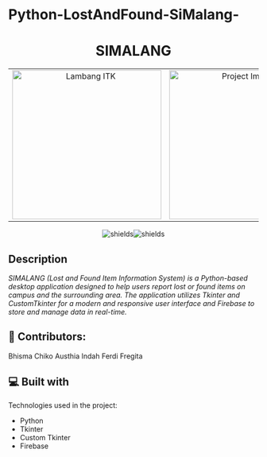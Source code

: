 # Python-LostAndFound-SiMalang-
<h1 align="center" id="title">SIMALANG</h1>
<div align="center">
  <table>
    <tr>
      <td align="center">
        <img src="https://old.itk.ac.id/wp-content/uploads/2020/04/site-logo.png" alt="Lambang ITK" width="300">
      </td>
      <td align="center">
        <img src="https://i.ibb.co/JtQYnTh/Whats-App-Image-2024-11-29-at-10-06-32-f11f1702.jpg" alt="Project Image" width="300">
      </td>
    </tr>
  </table>
</div>

<p align="center"><img src="https://img.shields.io/badge/firebase-ffca28?style=for-the-badge&amp;logo=firebase&amp;logoColor=black" alt="shields"><img src="https://img.shields.io/badge/python-3670A0?style=for-the-badge&amp;logo=python&amp;logoColor=ffdd54" alt="shields"></p>


<h2>Description</h2>

_SIMALANG (Lost and Found Item Information System) is a Python-based desktop application designed to help users report lost or found items on campus and the surrounding area. The application utilizes Tkinter and CustomTkinter for a modern and responsive user interface and Firebase to store and manage data in real-time._

<h2>🍰 Contributors:</h2>


Bhisma
Chiko
Austhia
Indah
Ferdi
Fregita
  
<h2>💻 Built with</h2>
Technologies used in the project:

*   Python
*   Tkinter
*   Custom Tkinter
*   Firebase

